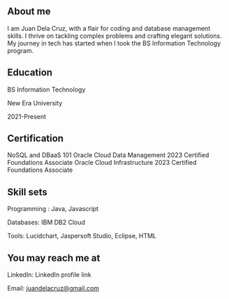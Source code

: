 ## About me

I am Juan Dela Cruz, with a flair for coding and database management skills. I thrive on tackling complex problems and crafting elegant solutions. My journey in tech has started when I took the BS Information Technology program.

## Education

BS Information Technology

New Era University

2021-Present

## Certification
NoSQL and DBaaS 101
Oracle Cloud Data Management 2023 Certified Foundations Associate
Oracle Cloud Infrastructure 2023 Certified Foundations Associate


## Skill sets
Programming :  Java, Javascript

Databases: IBM DB2 Cloud

Tools:  Lucidchart, Jaspersoft Studio, Eclipse, HTML

## You may reach me at

LinkedIn: LinkedIn profile link

Email: juandelacruz@gmail.com
